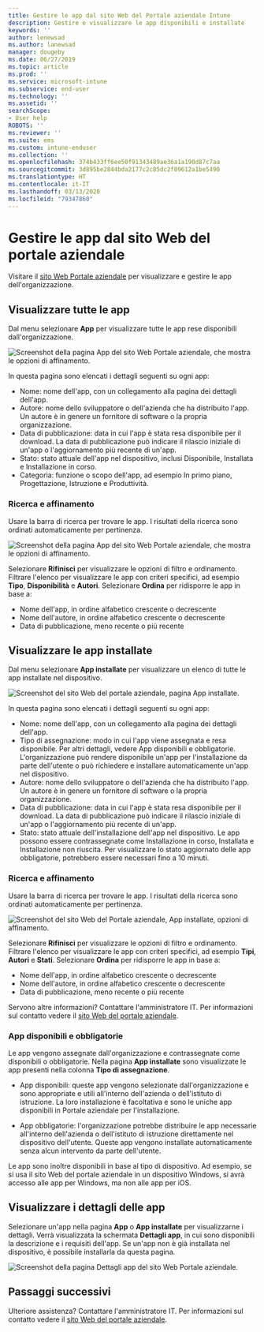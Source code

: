 ```yaml
---
title: Gestire le app dal sito Web del Portale aziendale Intune
description: Gestire e visualizzare le app disponibili e installate
keywords: ''
author: lenewsad
ms.author: lanewsad
manager: dougeby
ms.date: 06/27/2019
ms.topic: article
ms.prod: ''
ms.service: microsoft-intune
ms.subservice: end-user
ms.technology: ''
ms.assetid: ''
searchScope:
- User help
ROBOTS: ''
ms.reviewer: ''
ms.suite: ems
ms.custom: intune-enduser
ms.collection: ''
ms.openlocfilehash: 374b433ff6ee50f91343489ae36a1a190d87c7aa
ms.sourcegitcommit: 3d895be2844bda2177c2c85dc2f09612a1be5490
ms.translationtype: HT
ms.contentlocale: it-IT
ms.lasthandoff: 03/13/2020
ms.locfileid: "79347860"
---
```

# <a name="manage-apps-from-the-company-portal-website"></a>Gestire le app dal sito Web del portale aziendale 
Visitare il [sito Web Portale aziendale](https://portal.manage.microsoft.com) per visualizzare e gestire le app dell'organizzazione. 

## <a name="view-all-apps"></a>Visualizzare tutte le app  
Dal menu selezionare **App** per visualizzare tutte le app rese disponibili dall'organizzazione. 

   ![Screenshot della pagina App del sito Web Portale aziendale, che mostra le opzioni di affinamento.](./media/intune-view-apps-1907.png)  

In questa pagina sono elencati i dettagli seguenti su ogni app:  

* Nome: nome dell'app, con un collegamento alla pagina dei dettagli dell'app.
* Autore: nome dello sviluppatore o dell'azienda che ha distribuito l'app. Un autore è in genere un fornitore di software o la propria organizzazione.  
* Data di pubblicazione: data in cui l'app è stata resa disponibile per il download. La data di pubblicazione può indicare il rilascio iniziale di un'app o l'aggiornamento più recente di un'app.
* Stato: stato attuale dell'app nel dispositivo, inclusi Disponibile, Installata e Installazione in corso. 
* Categoria: funzione o scopo dell'app, ad esempio In primo piano, Progettazione, Istruzione e Produttività.  

### <a name="search-and-refine"></a>Ricerca e affinamento   

Usare la barra di ricerca per trovare le app. I risultati della ricerca sono ordinati automaticamente per pertinenza.  

   ![Screenshot della pagina App del sito Web Portale aziendale, che mostra le opzioni di affinamento.](./media/intune-refine-all-apps-1907.png)  

Selezionare **Rifinisci** per visualizzare le opzioni di filtro e ordinamento. Filtrare l'elenco per visualizzare le app con criteri specifici, ad esempio **Tipo**, **Disponibilità** e **Autori**. Selezionare **Ordina** per ridisporre le app in base a:

* Nome dell'app, in ordine alfabetico crescente o decrescente 
* Nome dell'autore, in ordine alfabetico crescente o decrescente 
* Data di pubblicazione, meno recente o più recente  

## <a name="view-installed-apps"></a>Visualizzare le app installate  
Dal menu selezionare **App installate** per visualizzare un elenco di tutte le app installate nel dispositivo.  

   ![Screenshot del sito Web del portale aziendale, pagina App installate.](./media/intune-installed-apps-1907.png)  


In questa pagina sono elencati i dettagli seguenti su ogni app:  

* Nome: nome dell'app, con un collegamento alla pagina dei dettagli dell'app.
* Tipo di assegnazione: modo in cui l'app viene assegnata e resa disponibile. Per altri dettagli, vedere App disponibili e obbligatorie. L'organizzazione può rendere disponibile un'app per l'installazione da parte dell'utente o può richiedere e installare automaticamente un'app nel dispositivo.  
* Autore: nome dello sviluppatore o dell'azienda che ha distribuito l'app. Un autore è in genere un fornitore di software o la propria organizzazione.  
* Data di pubblicazione: data in cui l'app è stata resa disponibile per il download. La data di pubblicazione può indicare il rilascio iniziale di un'app o l'aggiornamento più recente di un'app.
* Stato: stato attuale dell'installazione dell'app nel dispositivo. Le app possono essere contrassegnate come Installazione in corso, Installata e Installazione non riuscita. Per visualizzare lo stato aggiornato delle app obbligatorie, potrebbero essere necessari fino a 10 minuti.  

### <a name="search-and-refine"></a>Ricerca e affinamento  

Usare la barra di ricerca per trovare le app. I risultati della ricerca sono ordinati automaticamente per pertinenza.  

   ![Screenshot del sito Web del Portale aziendale, App installate, opzioni di affinamento.](./media/intune-installed-refine-1907.png)  

Selezionare **Rifinisci** per visualizzare le opzioni di filtro e ordinamento. Filtrare l'elenco per visualizzare le app con criteri specifici, ad esempio **Tipi**, **Autori** e **Stati**. Selezionare **Ordina** per ridisporre le app in base a:

* Nome dell'app, in ordine alfabetico crescente o decrescente  
* Nome dell'autore, in ordine alfabetico crescente o decrescente  
* Data di pubblicazione, meno recente o più recente  

Servono altre informazioni? Contattare l'amministratore IT. Per informazioni sul contatto vedere il [sito Web del portale aziendale](https://go.microsoft.com/fwlink/?linkid=2010980).  

### <a name="available-and-required-apps"></a>App disponibili e obbligatorie
Le app vengono assegnate dall'organizzazione e contrassegnate come disponibili o obbligatorie. Nella pagina **App installate** sono visualizzate le app presenti nella colonna **Tipo di assegnazione**. 


* App disponibili: queste app vengono selezionate dall'organizzazione e sono appropriate e utili all'interno dell'azienda o dell'istituto di istruzione. La loro installazione è facoltativa e sono le uniche app disponibili in Portale aziendale per l'installazione. 

* App obbligatorie: l'organizzazione potrebbe distribuire le app necessarie all'interno dell'azienda o dell'istituto di istruzione direttamente nel dispositivo dell'utente. Queste app vengono installate automaticamente senza alcun intervento da parte dell'utente. 

Le app sono inoltre disponibili in base al tipo di dispositivo. Ad esempio, se si usa il sito Web del portale aziendale in un dispositivo Windows, si avrà accesso alle app per Windows, ma non alle app per iOS.  

## <a name="view-app-details"></a>Visualizzare i dettagli delle app  
Selezionare un'app nella pagina **App** o **App installate** per visualizzarne i dettagli. Verrà visualizzata la schermata **Dettagli app**, in cui sono disponibili la descrizione e i requisiti dell'app. Se un'app non è già installata nel dispositivo, è possibile installarla da questa pagina. 


   ![Screenshot della pagina Dettagli app del sito Web Portale aziendale.](./media/intune-app-details-1907.png)  

## <a name="next-steps"></a>Passaggi successivi
Ulteriore assistenza? Contattare l'amministratore IT. Per informazioni sul contatto vedere il [sito Web del portale aziendale](https://go.microsoft.com/fwlink/?linkid=2010980).  

